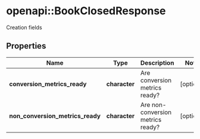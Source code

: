 # openapi::BookClosedResponse

Creation fields

## Properties
Name | Type | Description | Notes
------------ | ------------- | ------------- | -------------
**conversion_metrics_ready** | **character** | Are conversion metrics ready? | [optional] 
**non_conversion_metrics_ready** | **character** | Are non-conversion metrics ready? | [optional] 


